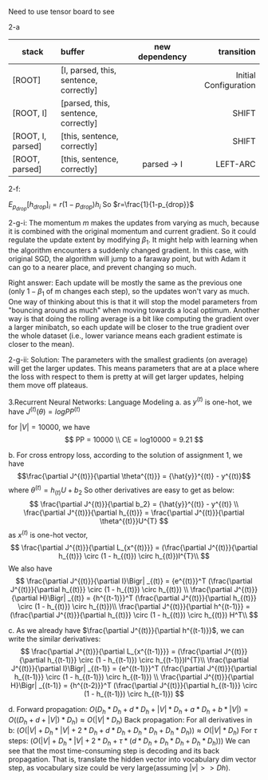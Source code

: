 Need to use tensor board to see

2-a

| stack        		| buffer                                 | new dependency           | transition        |
|-------------------|:---------------------------------------|:--------------------------------------:|----------------:|
| [ROOT]        		| [I, parsed, this, sentence, correctly] |       	| Initial Configuration |
| [ROOT, I]      		| [parsed, this, sentence, correctly]                                |       | SHIFT   |
| [ROOT, I, parsed] | [this, sentence, correctly]                                |       | SHIFT   |
| [ROOT, parsed]    | [this, sentence, correctly]                               | parsed $\rightarrow$ I      | LEFT-ARC   |

2-f:

$E_{p_{drop}}[h_{drop}]_i = r(1-p_{drop})h_i$
So $r=\frac{1}{1-p_{drop}}$

2-g-i:
The momentum $m$ makes the updates from varying as much, because it is combined with the original momentum and current gradient. So it could regulate the update extent by modifying $\beta_{1}$. 
It might help with learning when the algorithm encounters a suddenly changed gradient. In this case, with original SGD, the algorithm will jump to a faraway point, but with Adam it can go to a nearer place, and prevent changing so much.

Right answer:
Each update will be mostly the same as the previous one (only $1-\beta_1$ of m changes
each step), so the updates won't vary as much. One way of thinking about this is that it will stop
the model parameters from "bouncing around as much" when moving towards a local optimum.
Another way is that doing the rolling average is a bit like computing the gradient over a larger
minibatch, so each update will be closer to the true gradient over the whole dataset (i.e., lower
variance means each gradient estimate is closer to the mean).

2-g-ii:
Solution: 
The parameters with the smallest gradients (on average) will get the larger updates.
This means parameters that are at a place where the loss with respect to them is pretty at will get larger updates, helping them move off plateaus.

3.Recurrent Neural Networks: Language Modeling
a. as $y^{(t)}$ is one-hot, we have $J^{(t)}(\theta) = log PP^{(t)}$

for $|V|=10000$, we have 
$$
PP = 10000 \\
CE = log10000 = 9.21 
$$

b. For cross entropy loss, according to the solution of assignment 1, we have
$$\frac{\partial J^{(t)}}{\partial \theta^{(t)}} = {\hat{y}}^{(t)} - y^{(t)}$$ 
where $\theta^{(t)}=h_{(t)}U+b_2$
So other derivatives are easy to get as below:
$$
\frac{\partial J^{(t)}}{\partial b_2} = {\hat{y}}^{(t)} - y^{(t)}  \\
\frac{\partial J^{(t)}}{\partial h_{(t)}} = \frac{\partial J^{(t)}}{\partial \theta^{(t)}}U^{T}  
$$
as $x^{(t)}$ is one-hot vector,
$$
\frac{\partial J^{(t)}}{\partial L_{x^{(t)}}} = (\frac{\partial J^{(t)}}{\partial h_{(t)}} \circ (1 - h_{(t)}) \circ h_{(t)})I^{T}\\
$$
We also have
$$
\frac{\partial J^{(t)}}{\partial I}\Bigr|
_{(t)} = {e^{(t)}}^T (\frac{\partial J^{(t)}}{\partial h_{(t)}} \circ (1 - h_{(t)}) \circ h_{(t)}) \\
\frac{\partial J^{(t)}}{\partial H}\Bigr|
_{(t)} = {h^{(t-1)}}^T (\frac{\partial J^{(t)}}{\partial h_{(t)}} \circ (1 - h_{(t)}) \circ h_{(t)})\\
\frac{\partial J^{(t)}}{\partial h^{(t-1)}} =(\frac{\partial J^{(t)}}{\partial h_{(t)}} \circ (1 - h_{(t)}) \circ h_{(t)}) H^T\\
$$

c. As we already have $\frac{\partial J^{(t)}}{\partial h^{(t-1)}}$, we can write the similar derivatives:
$$
\frac{\partial J^{(t)}}{\partial L_{x^{(t-1)}}} = (\frac{\partial J^{(t)}}{\partial h_{(t-1)}} \circ (1 - h_{(t-1)}) \circ h_{(t-1)})I^{T}\\
\frac{\partial J^{(t)}}{\partial I}\Bigr|
_{(t-1)} = {e^{(t-1)}}^T (\frac{\partial J^{(t)}}{\partial h_{(t-1)}} \circ (1 - h_{(t-1)}) \circ h_{(t-1)}) \\
\frac{\partial J^{(t)}}{\partial H}\Bigr|
_{(t-1)} = {h^{(t-2)}}^T (\frac{\partial J^{(t)}}{\partial h_{(t-1)}} \circ (1 - h_{(t-1)}) \circ h_{(t-1)})
$$

d.
Forward propagation:
$O(D_h*D_h + d*D_h + |V|*D_h + a*D_h + b*|V|) = O((D_h + d + |V|) * D_h) \approx O(|V| * D_h)$ 
Back propagation:
For all derivatives in b:
$(O(|V| + D_h*|V| + 2*D_h + d*D_h + D_h * D_h + D_h * D_h)) \approx O(|V| * D_h)$
For $\tau$ steps:
$(O(|V| + D_h*|V| + 2*D_h + \tau * (d*D_h  + D_h * D_h + D_h * D_h)))$
We can see that the most time-consuming step is decoding and its back propagation. That is, translate the hidden vector into vocabulary dim vector step, as vocabulary size could be very large(assuming $|v| >> Dh$).


